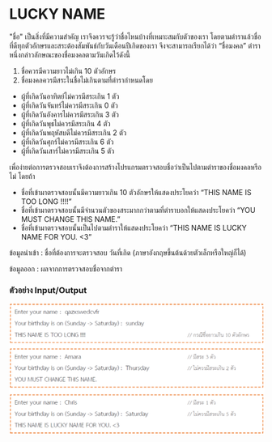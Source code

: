 # LUCKY NAME
"ชื่อ" เป็นสิ่งที่มีความสำคัญ เราจึงควรจะรู้ว่าชื่อไหนบ้างที่เหมาะสมกับตัวของเรา โดยตามตำราแล้วชื่อที่ดีทุกตัวอักษรและสระต้องสัมพันธ์กับวันเดือนปีเกิดของเรา จึงจะสามารถเรียกได้ว่า “ชื่อมงคล” ตำราหนึ่งกล่าวลักษณะของชื่อมงคลตามวันเกิดไว้ดังนี้
1.	ชื่อควรมีความยาวไม่เกิน 10 ตัวอักษร
2.	ชื่อมงคลควรมีสระในชื่อไม่เกินตามที่ตำรากำหนดโดย
-	ผู้ที่เกิดวันอาทิตย์ไม่ควรมีสระเกิน		1	ตัว
-	ผู้ที่เกิดวันจันทร์ไม่ควรมีสระเกิน		0	ตัว
-	ผู้ที่เกิดวันอังคารไม่ควรมีสระเกิน		3	ตัว
-	ผู้ที่เกิดวันพุธไม่ควรมีสระเกิน			4	ตัว
-	ผู้ที่เกิดวันพฤหัสบดีไม่ควรมีสระเกิน		2	ตัว
-	ผู้ที่เกิดวันศุกร์ไม่ควรมีสระเกิน			6	ตัว
-	ผู้ที่เกิดวันเสาร์ไม่ควรมีสระเกิน		5	ตัว

เพื่อง่ายต่อการตรวจสอบเราจึงต้องการสร้างโปรแกรมตรวจสอบชื่อว่าเป็นไปตามตำราของชื่อมงคลหรือไม่ โดยถ้า
-	ชื่อที่เข้ามาตรวจสอบนั้นมีความยาวเกิน 10 ตัวอักษรให้แสดงประโยคว่า 
“THIS NAME IS TOO LONG !!!!”
-	ชื่อที่เข้ามาตรวจสอบนั้นมีจำนวนตัวของสระมากกว่าตามที่ตำราบอกให้แสดงประโยคว่า “YOU MUST CHANGE THIS NAME.”
-	ชื่อที่เข้ามาตรวจสอบนั้นเป็นไปตามตำราให้แสดงประโยคว่า 
“THIS NAME IS LUCKY NAME FOR YOU. <3”

ข้อมูลนำเข้า	: 	ชื่อที่ต้องการจะตรวจสอบ วันที่เกิด (ภาษาอังกฤษขึ้นต้นด้วยตัวเล็กหรือใหญ่ก็ได้)

ข้อมูลออก	: 	ผลจากการตรวจสอบชื่อจากตำรา

### ตัวอย่าง Input/Output
![](https://raw.githubusercontent.com/noonnutchaya/6010405211/master/test%20case%20lucky%20name.png)

